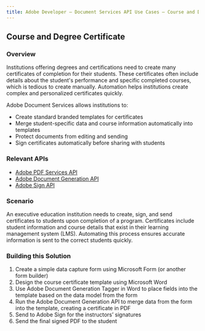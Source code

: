 ```yaml
---
title: Adobe Developer — Document Services API Use Cases — Course and Degree Certificate
---
```


## Course and Degree Certificate

### Overview

Institutions offering degrees and certifications need to create many certificates of completion for their students. These certificates often include details about the student's performance and specific completed courses, which is tedious to create manually. Automation helps institutions create complex and personalized certificates quickly.

Adobe Document Services allows institutions to:

* Create standard branded templates for certificates
* Merge student-specific data and course information automatically into templates
* Protect documents from editing and sending
* Sign certificates automatically before sharing with students

### Relevant APIs

* [Adobe PDF Services API](/src/pages/pdf-services.md)
* [Adobe Document Generation API](/src/pages/doc-generation.md)
* [Adobe Sign API](https://www.adobe.io/apis/documentcloud/sign.html)

### Scenario

An executive education institution needs to create, sign, and send certificates to students upon completion of a program. Certificates include student information and course details that exist in their learning management system (LMS). Automating this process ensures accurate information is sent to the correct students quickly.

### Building this Solution

1. Create a simple data capture form using Microsoft Form (or another form builder)
2. Design the course certificate template using Microsoft Word
3. Use Adobe Document Generation Tagger in Word to place fields into the template based on the data model from the form
4. Run the Adobe Document Generation API to merge data from the form into the template, creating a certificate in PDF
5. Send to Adobe Sign for the instructors’ signatures
6. Send the final signed PDF to the student